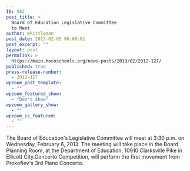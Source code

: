 ```yaml
---
ID: 582
post_title: >
  Board of Education Legislative Committee
  to Meet
author: mkittleman
post_date: 2013-02-05 00:00:01
post_excerpt: ""
layout: post
permalink: >
  https://main.hocoschools.org/news-posts/2013/02/2012-127/
published: true
press-release-number:
  - 2012-127
wpzoom_post_template:
  - ""
wpzoom_featured_show:
  - "Don't Show"
wpzoom_gallery_show:
  - ""
wpzoom_is_featured:
  - ""
---
```

The Board of Education's Legislative Committee will meet at 3:30 p.m. on Wednesday, February 6, 2013. The meeting will take place in the Board Planning Room, at the Department of Education, 10910 Clarksville Pike in Ellicott City.Concerto Competition, will perform the first movement from Prokofiev's 3rd Piano Concerto.